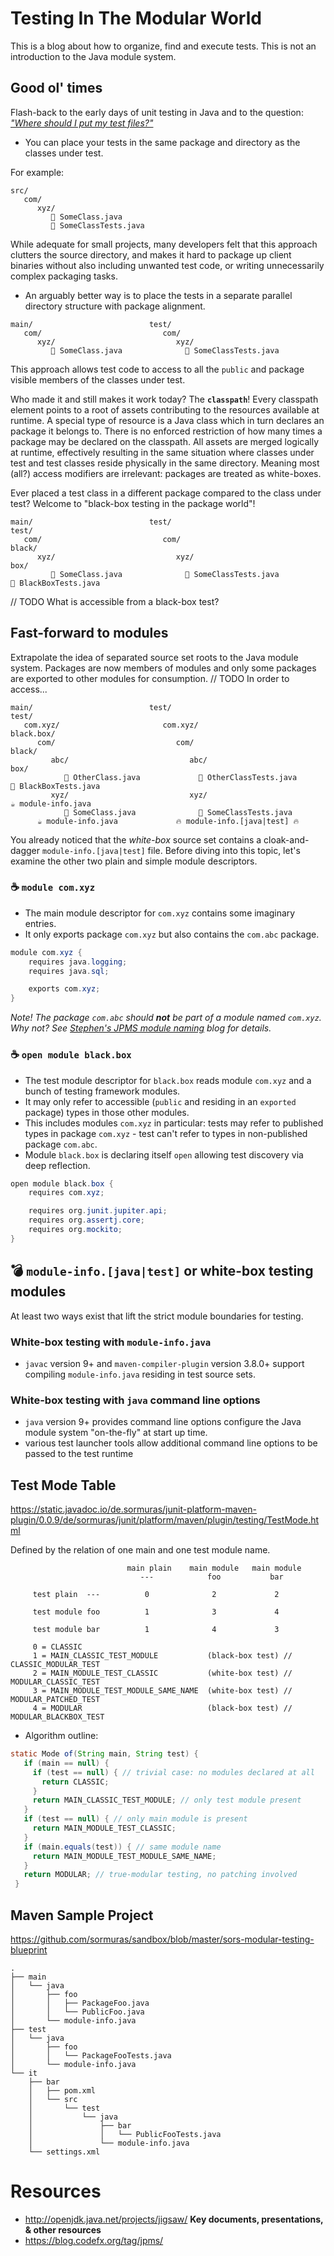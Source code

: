 # Testing In The Modular World

This is a blog about how to organize, find and execute tests.
This is not an introduction to the Java module system.

## Good ol' times

Flash-back to the early days of unit testing in Java and to the question: [_"Where should I put my test files?"_](https://junit.org/junit4/faq.html#organize_1)

- You can place your tests in the same package and directory as the classes under test.

For example:

```text
src/
   com/
      xyz/
         📜 SomeClass.java
         🔨 SomeClassTests.java
```

While adequate for small projects, many developers felt that this approach clutters the source directory, and makes it hard to package up client binaries without also including unwanted test code, or writing unnecessarily complex packaging tasks.

- An arguably better way is to place the tests in a separate parallel directory structure with package alignment.

```text
main/                          test/
   com/                           com/
      xyz/                           xyz/
         📜 SomeClass.java              🔨 SomeClassTests.java
```

This approach allows test code to access to all the `public` and package visible members of the classes under test.

Who made it and still makes it work today? The **`classpath`**!
Every classpath element points to a root of assets contributing to the resources available at runtime.
A special type of resource is a Java class which in turn declares an package it belongs to.
There is no enforced restriction of how many times a package may be declared on the classpath.
All assets are merged logically at runtime, effectively resulting in the same situation where classes under test and test classes reside physically in the same directory.
Meaning most (all?) access modifiers are irrelevant: packages are treated as white-boxes.  

Ever placed a test class in a different package compared to the class under test?
Welcome to "black-box testing in the package world"!

```text
main/                          test/                               test/
   com/                           com/                                black/
      xyz/                           xyz/                                box/
         📜 SomeClass.java              🔨 SomeClassTests.java              🔲 BlackBoxTests.java
```

// TODO What is accessible from a black-box test?

## Fast-forward to modules

Extrapolate the idea of separated source set roots to the Java module system.
Packages are now members of modules and only some packages are exported to other modules for consumption.
// TODO In order to access... 

```text
main/                          test/                               test/
   com.xyz/                       com.xyz/                            black.box/
      com/                           com/                                black/
         abc/                           abc/                                box/
            📜 OtherClass.java             🔨 OtherClassTests.java              🔲 BlackBoxTests.java
         xyz/                           xyz/                             ☕ module-info.java
            📜 SomeClass.java              🔨 SomeClassTests.java
      ☕ module-info.java             🔥 module-info.[java|test] 🔥
```

You already noticed that the _white-box_ source set contains a cloak-and-dagger `module-info.[java|test]` file.
Before diving into this topic, let's examine the other two plain and simple module descriptors.

### ☕ `module com.xyz`

- The main module descriptor for `com.xyz` contains some imaginary entries.
- It only exports package `com.xyz` but also contains the `com.abc` package.

```java
module com.xyz {
    requires java.logging;
    requires java.sql;

    exports com.xyz;
}
```
_Note! The package `com.abc` should **not** be part of a module named `com.xyz`. Why not? See [Stephen's JPMS module naming](https://blog.joda.org/2017/04/java-se-9-jpms-module-naming.html) blog for details._

### ☕ `open module black.box`

- The test module descriptor for `black.box` reads module `com.xyz` and a bunch of testing framework modules.
- It may only refer to accessible (`public` and residing in an `exported` package) types in those other modules.
- This includes modules `com.xyz` in particular: tests may refer to published types in package `com.xyz` - test can't refer to types in non-published package `com.abc`.
- Module `black.box` is declaring itself `open` allowing test discovery via deep reflection.

```java
open module black.box {
    requires com.xyz;

    requires org.junit.jupiter.api;
    requires org.assertj.core;
    requires org.mockito;
}
```


## 💣 `module-info.[java|test]` or white-box testing modules

At least two ways exist that lift the strict module boundaries for testing.

### White-box testing with `module-info.java`

- `javac` version 9+ and `maven-compiler-plugin` version 3.8.0+ support compiling `module-info.java` residing in test source sets.

### White-box testing with `java` command line options

- `java` version 9+ provides command line options configure the Java module system "on-the-fly" at start up time.
- various test launcher tools allow additional command line options to be passed to the test runtime


## Test Mode Table

https://static.javadoc.io/de.sormuras/junit-platform-maven-plugin/0.0.9/de/sormuras/junit/platform/maven/plugin/testing/TestMode.html

Defined by the relation of one main and one test module name.

```text
                          main plain    main module   main module
                             ---            foo           bar

     test plain  ---          0              2             2

     test module foo          1              3             4

     test module bar          1              4             3

     0 = CLASSIC
     1 = MAIN_CLASSIC_TEST_MODULE           (black-box test) // CLASSIC_MODULAR_TEST
     2 = MAIN_MODULE_TEST_CLASSIC           (white-box test) // MODULAR_CLASSIC_TEST
     3 = MAIN_MODULE_TEST_MODULE_SAME_NAME  (white-box test) // MODULAR_PATCHED_TEST
     4 = MODULAR                            (black-box test) // MODULAR_BLACKBOX_TEST
```

- Algorithm outline:

```java
static Mode of(String main, String test) { 
   if (main == null) { 
     if (test == null) { // trivial case: no modules declared at all 
       return CLASSIC; 
     } 
     return MAIN_CLASSIC_TEST_MODULE; // only test module present 
   } 
   if (test == null) { // only main module is present 
     return MAIN_MODULE_TEST_CLASSIC; 
   } 
   if (main.equals(test)) { // same module name 
     return MAIN_MODULE_TEST_MODULE_SAME_NAME; 
   } 
   return MODULAR; // true-modular testing, no patching involved 
 }
```

## Maven Sample Project

https://github.com/sormuras/sandbox/blob/master/sors-modular-testing-blueprint

```text
.
├── main
│   └── java
│       ├── foo
│       │   ├── PackageFoo.java
│       │   └── PublicFoo.java
│       └── module-info.java
├── test
│   └── java
│       ├── foo
│       │   └── PackageFooTests.java
│       └── module-info.java
└── it
    ├── bar
    │   ├── pom.xml
    │   └── src
    │       └── test
    │           └── java
    │               ├── bar
    │               │   └── PublicFooTests.java
    │               └── module-info.java
    └── settings.xml
```

# Resources

- http://openjdk.java.net/projects/jigsaw/ **Key documents, presentations, & other resources**
- https://blog.codefx.org/tag/jpms/
